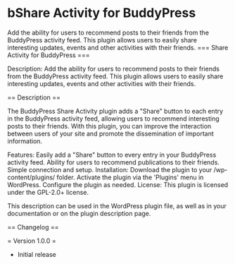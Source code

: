 # bShare Activity for BuddyPress
Add the ability for users to recommend posts to their friends from the BuddyPress activity feed. This plugin allows users to easily share interesting updates, events and other activities with their friends.
=== Share Activity for BuddyPress ===

Description: Add the ability for users to recommend posts to their friends from the BuddyPress activity feed. This plugin allows users to easily share interesting updates, events and other activities with their friends.


== Description ==

The BuddyPress Share Activity plugin adds a "Share" button to each entry in the BuddyPress activity feed, allowing users to recommend interesting posts to their friends. With this plugin, you can improve the interaction between users of your site and promote the dissemination of important information.

Features:
Easily add a "Share" button to every entry in your BuddyPress activity feed.
Ability for users to recommend publications to their friends.
Simple connection and setup.
Installation:
Download the plugin to your /wp-content/plugins/ folder.
Activate the plugin via the 'Plugins' menu in WordPress.
Configure the plugin as needed.
License:
This plugin is licensed under the GPL-2.0+ license.

This description can be used in the WordPress plugin file, as well as in your documentation or on the plugin description page.

== Changelog ==

= Version 1.0.0 =
* Initial release

